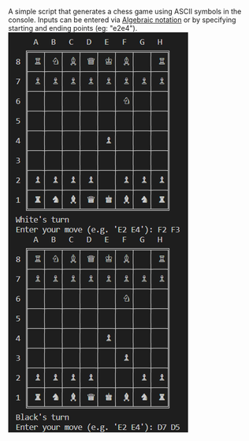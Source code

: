 A simple script that generates a chess game using ASCII symbols in the console. Inputs can be entered via [Algebraic notation](https://en.wikipedia.org/wiki/Algebraic_notation_(chess)) or by specifying starting and ending points (eg: "e2e4").
![Demo image](https://raw.githubusercontent.com/SalmanulFarisKA/Python-Projects/main/Games/Chess%20(No%20GUI)/Chess%20No%20GUI.png)
